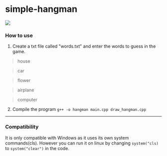 # simple-hangman
![](https://i.imgur.com/T3vTfAK.gif)
### How to use
1. Create a txt file called "words.txt" and enter the words to guess in the game.
 > house

> car

> flower

> airplane

> computer

2. Compile the program `g++ -o hangman main.cpp draw_hangman.cpp`
------------

### Compatibility
It is only compatible with Windows as it uses its own system commands(cls). However you can run it on linux by changing `system("cls)` to `system("clear")` in the code.
